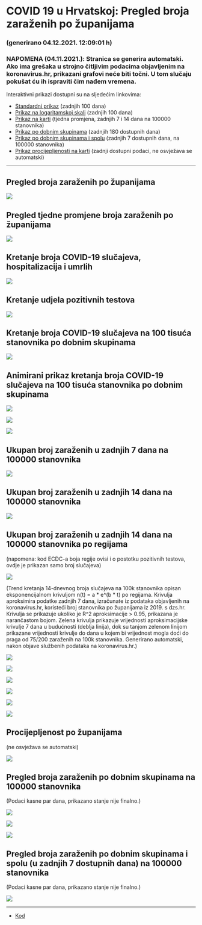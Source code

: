 # COVID 19 u Hrvatskoj: Pregled broja zaraženih po županijama

### (generirano 04.12.2021. 12:09:01 h)

### NAPOMENA (04.11.2021.): Stranica se generira automatski. Ako ima grešaka u strojno čitljivim podacima objavljenim na koronavirus.hr, prikazani grafovi neće biti točni. U tom slučaju pokušat ću ih ispraviti čim nađem vremena.

Interaktivni prikazi dostupni su na sljedećim linkovima:

- [Standardni prikaz](html/index.html) (zadnjih 100 dana)
- [Prikaz na logaritamskoj skali](html/index_log.html) (zadnjih 100 dana)
- [Prikaz na karti](html/index_map.html) (tjedna promjena, zadnjih 7 i 14 dana na 100000 stanovnika)
- [Prikaz po dobnim skupinama](html/index_per_age.html) (zadnjih 180 dostupnih dana)
- [Prikaz po dobnim skupinama i spolu](html/index_pyramid.html) (zadnjih 7 dostupnih dana, na 100000 stanovnika)
- [Prikaz procijepljenosti na karti](html/index_vaccination.html) (zadnji dostupni podaci, ne osvježava se automatski)

-----

## Pregled broja zaraženih po županijama

![](img/2021_12_03_line_plots.png)

## Pregled tjedne promjene broja zaraženih po županijama

![](img/2021_12_03_map.png)

## Kretanje broja COVID-19 slučajeva, hospitalizacija i umrlih

![](img/2021_12_03_cases_hospitalisations_deaths.png)

## Kretanje udjela pozitivnih testova

![](img/2021_12_03_percentage_positive_tests.png)

## Kretanje broja COVID-19 slučajeva na 100 tisuća stanovnika po dobnim skupinama

![](img/2021_12_03_cases_per_age_group_lines.png)

## Animirani prikaz kretanja broja COVID-19 slučajeva na 100 tisuća stanovnika po dobnim skupinama

![](img/2021_12_03anim_aug_1200.gif)

![](img/anim_cases_2021_12_03_vs_2020.gif)

![](img/2021_12_03all_counties_dots.png)

## Ukupan broj zaraženih u zadnjih 7 dana na 100000 stanovnika

![](img/2021_12_03_map_7_day_per_100k.png)

## Ukupan broj zaraženih u zadnjih 14 dana na 100000 stanovnika

![](img/2021_12_03_map_14_day_per_100k.png)

## Ukupan broj zaraženih u zadnjih 14 dana na 100000 stanovnika po regijama

(napomena: kod ECDC-a boja regije ovisi i o postotku pozitivnih testova, ovdje je prikazan samo broj slučajeva)

![](img/2021_12_03_map_14_day_per_100k_region.png)

(Trend kretanja 14-dnevnog broja slučajeva na 100k stanovnika opisan eksponencijalnom krivuljom n(t) = a * e^(b * t) po regijama. Krivulja aproksimira podatke zadnjih 7 dana, izračunate iz podataka objavljenih na koronavirus.hr, koristeći broj stanovnika po županijama iz 2019. s dzs.hr. Krivulja se prikazuje ukoliko je R^2 aproksimacije > 0.95, prikazana je narančastom bojom. Zelena krivulja prikazuje vrijednosti aproksimacijske krivulje 7 dana u budućnosti (deblja linija), dok su tanjom zelenom linijom prikazane vrijednosti krivulje do dana u kojem bi vrijednost mogla doći do praga od 75/200 zaraženih na 100k stanovnika. Generirano automatski, nakon objave službenih podataka na koronavirus.hr.)

![](img/2021_12_03_current_Jadranska_Hrvatska.png)

![](img/2021_12_03_current_Panonska_Hrvatska.png)

![](img/2021_12_03_current_Grad_Zagreb.png)

![](img/2021_12_03_current_Sjeverna_Hrvatska.png)

![](img/2021_12_03_current_Republika_Hrvatska.png)

![](img/2021_12_03_cases_hospitalisations_deaths_Republika_Hrvatska.png)

## Procijepljenost po županijama

(ne osvježava se automatski)

![](img/2021_12_03_vaccination.png)

## Pregled broja zaraženih po dobnim skupinama na 100000 stanovnika

(Podaci kasne par dana, prikazano stanje nije finalno.)

![](img/2021_12_03_per_age_group.png)

![](img/2021_12_03_per_age_group_all_0.png)

![](img/2021_12_03_per_age_group_all_1.png)

## Pregled broja zaraženih po dobnim skupinama i spolu (u zadnjih 7 dostupnih dana) na 100000 stanovnika

(Podaci kasne par dana, prikazano stanje nije finalno.)

![](img/2021_12_03_pyramid.png)

-----

- [Kod](https://github.com/ppalasek/covid_plots_croatia)

